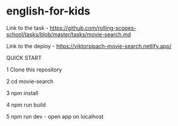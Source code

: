 # english-for-kids

Link to the task - https://github.com/rolling-scopes-school/tasks/blob/master/tasks/movie-search.md

Link to the deploy - https://viktorsipach-movie-search.netlify.app/

QUICK START

1 Clone this repository

2 cd movie-search

3 npm install

4 npm run build

5 npm run dev - open app on localhost